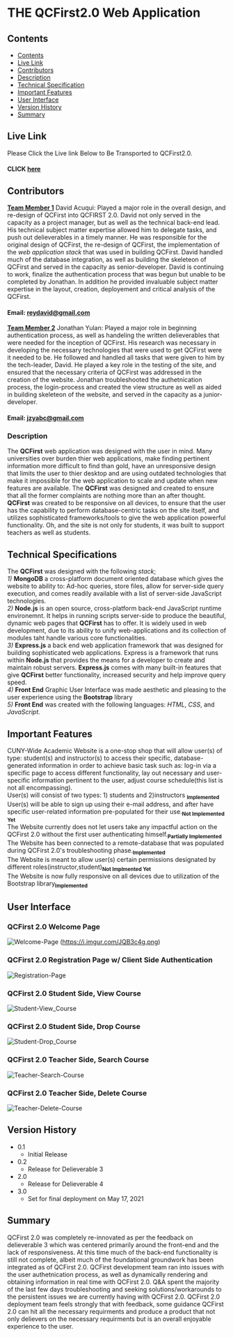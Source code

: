 # THE QCFirst2.0 Web Application

## Contents
* [Contents](#contents)
* [Live Link](#live-link)
* [Contributors](#contributors)
* [Description](#description)
* [Technical Specification](#technical-specification)
* [Important Features](#important-features)
* [User Interface](#user-interface)
* [Version History](#version-history)
* [Summary](#summary)

## Live Link
Please Click the Live link Below to Be Transported to QCFirst2.0.<br>
#### CLICK [here](http://localhost:3000/)

## Contributors
<u>**Team Member 1**</u> David Acuqui: Played a major role in the overall design, and re-design of QCFirst into QCFIRST 2.0. David not only served in the capacity as a project manager, but as well as the technical back-end lead. His technical subject matter expertise allowed him to delegate tasks, and push out delieverables in a timely manner. He was responsible for the original design of QCFirst, the re-design of QCFirst, the implementation of the *web application stack* that was used in building QCFirst. David handled much of the database integration, as well as building the skeleteon of QCFirst and served in the capacity as senior-developer. David is continuing to work, finalize the authentication process that was begun but unable to be completed by Jonathan. In addition he provided invaluable subject matter expertise in the layout, creation, deployement and critical analysis of the QCFirst. <br>
#### Email: reydavid@gmail.com

<u>**Team Member 2**</u> Jonathan Yulan: Played a major role in beginning authentication process, as well as handeling the written delieverables that were needed for the inception of QCFirst. His research was necessary in developing the necessary technologies that were used to get QCFirst were it needed to be. He followed and handled all tasks that were given to him by the tech-leader, David. He played a key role in the testing of the site, and ensured that the necessary criteria of QCFirst was addressed in the creation of the website. Jonathan troubleshooted the authetnication process, the login-process and created the view structure as well as aided in building skeleteon of the website, and served in the capacity as a junior-developer.<br>
#### Email: jzyabc@gmail.com  

### Description 
The **QCFirst** web application was designed with the user in mind. Many universities over burden thier web applications, make finding pertinent information more difficult to find than gold, have an unresponsive design that limits the user to thier desktop and are using outdated technologies that make it impossible for the web application to scale and update when new features are available. The **QCFirst** was designed and created to ensure that all the former complaints are nothing more than an after thought. **QCFirst** was created to be responsive on all devices, to ensure that the user has the capability to perform database-centric tasks on the site itself, and utilizes sophisticated frameworks/tools to give the web application powerful functionality. Oh, and the site is not only for students, it was built to support teachers as well as students. 

## Technical Specifications 
The **QCFirst** was designed with the following *stack*;<br>
 *1)* **MongoDB** a cross-platform document oriented database which gives the website to ability to: Ad-hoc queries, store files, allow for server-side query execution, and comes readily available with a list of server-side JavaScript technologies. <br>
 *2)* **Node.js** is an open source, cross-platform back-end JavaScript runtime environemnt. It helps in running scripts server-side to produce the beautiful, dynamic web pages that **QCFirst** has to offer. It is widely used in web development, due to its ability to unify web-applications and its collection of modules taht handle various core functionalities. <br>
 *3)* **Express.js** a back end web application framework that was designed for building sophisticated web applications. Express is a framework that runs within **Node.js** that provides the means for a developer to create and maintain robust servers. **Express.js** comes with many built-in features that give **QCFirst** better functionality, increased security and help improve query speed. <br>
 *4)* **Front End** Graphic User Interface was made aesthetic and pleasing to the user experience using the **Bootstrap** library<br>
 *5)* **Front End** was created with the following languages: *HTML*, *CSS*, and *JavaScript*.

## Important Features
CUNY-Wide Academic Website is a one-stop shop that will allow user(s) of type: student(s) and instructor(s) to access their specific, database-generated information in order to achieve basic task such as: log-in via a specific page to access different functionality, lay out necessary and user-specific information pertinent to the user, adjust course schedule(this list is not all encompassing).<br>
User(s) will consist of two types: 1) students and 2)instructors <sub>**Implemented**</sub> <br>
User(s) will be able to sign up using their e-mail address, and after have specific user-related information pre-populated for their use.<sub>**Not Implemented Yet**</sub> <br>
The Website currently does not let users take any impactful action on the QCFirst 2.0 without the first user authenticating himself.<sub>**Partially Implemented**</sub> <br>
The Website has been connected to a remote-database that was populated during QCFirst 2.0's troubleshooting phase.<sub>**Implemented**</sub><br>
The Website is meant to allow user(s) certain permissions designated by different roles(instructor,student)<sub>**Not Implmented Yet**</sub><br> 
The Website is now fully responsive on all devices due to utilization of the Bootstrap library<sub>**Implemented**</sub>

## User Interface

### QCFirst 2.0 Welcome Page
![Welcome-Page](https://i.imgur.com/uWS6WUD.png)
(https://i.imgur.com/JQB3c4g.png)

### QCFirst 2.0 Registration Page w/ Client Side Authentication
![Registration-Page](https://i.imgur.com/tc8mrqW.png)

### QCFirst 2.0 Student Side, View Course 
![Student-View_Course](https://i.imgur.com/zhXfZnA.png)

### QCFirst 2.0 Student Side, Drop Course 
![Student-Drop_Course](https://i.imgur.com/Mj4dm1I.png)

### QCFirst 2.0 Teacher Side, Search Course
![Teacher-Search-Course](https://i.imgur.com/RiwpuOu.png)

### QCFirst 2.0 Teacher Side, Delete Course 
![Teacher-Delete-Course](https://i.imgur.com/dsbw2f3.png)

## Version History 
* 0.1 
	* Initial Release
* 0.2 
	* Release for Delieverable 3
* 2.0
	* Release for Delieverable 4
* 3.0 
	* Set for final deployment on May 17, 2021 

## Summary 
QCFirst 2.0 was completely re-innovated as per the feedback on delieverable 3 which was centered primarily around the front-end and the lack of responsiveness. At this time much of the back-end functionality is still not complete, albeit much of the foundational groundwork has been integrated as of QCFirst 2.0. QCFirst development team ran into issues with the user authetnication process, as well as dynamically rendering and obtaining information in real time with QCFirst 2.0. Q&A spent the majority of the last few days troubleshooting and seeking solutions/workarounds to the persistent issues we are currently having with QCFirst 2.0. QCFirst 2.0 deployment team feels strongly that with feedback, some guidance QCFirst 2.0 can hit all the necessary requirments and produce a product that not only delievers on the necessary requirments but is an overall enjoyable experience to the user.   
